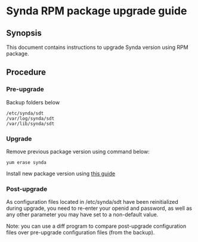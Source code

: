 # Synda RPM package upgrade guide

## Synopsis

This document contains instructions to upgrade Synda version using RPM package.

## Procedure

### Pre-upgrade

Backup folders below

    /etc/synda/sdt
    /var/log/synda/sdt
    /var/lib/synda/sdt

### Upgrade

Remove previous package version using command below:

    yum erase synda

Install new package version using [this guide](rpm_install.md)

### Post-upgrade

As configuration files located in /etc/synda/sdt have been reinitialized
during upgrade, you need to re-enter your openid and password, as well as any
other parameter you may have set to a non-default value.

Note: you can use a diff program to compare post-upgrade configuration files
over pre-upgrade configuration files (from the backup).

